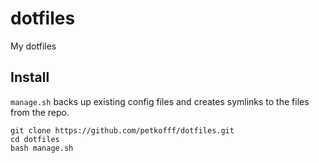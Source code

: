 # dotfiles
My dotfiles

## Install
`manage.sh` backs up existing config files and creates symlinks to the files from the repo.
```
git clone https://github.com/petkofff/dotfiles.git
cd dotfiles
bash manage.sh
```
